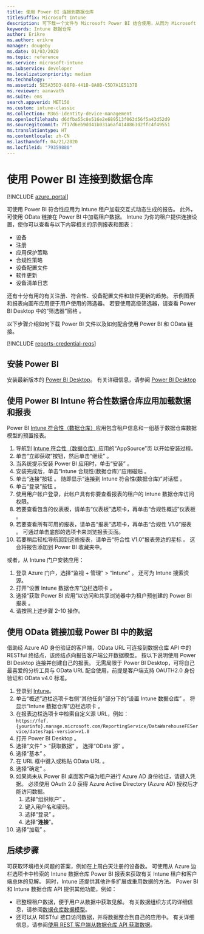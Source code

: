 ```yaml
---
title: 使用 Power BI 连接到数据仓库
titleSuffix: Microsoft Intune
description: 可下载一个文件与 Microsoft Power BI 结合使用，从而为 Microsoft Intune 租户加载动态生成的交互式报表。
keywords: Intune 数据仓库
author: Erikre
ms.author: erikre
manager: dougeby
ms.date: 01/03/2020
ms.topic: reference
ms.service: microsoft-intune
ms.subservice: developer
ms.localizationpriority: medium
ms.technology: ''
ms.assetid: 5E5A35D3-88F8-441B-8A0B-C5D7A1E5137B
ms.reviewer: aanavath
ms.suite: ems
search.appverid: MET150
ms.custom: intune-classic
ms.collection: M365-identity-device-management
ms.openlocfilehash: d6dfba55c8e516e2e689513f063d56f5a43d52d9
ms.sourcegitcommit: 7f17d6eb9dd41b031a6af4148863d2ffc4f49551
ms.translationtype: HT
ms.contentlocale: zh-CN
ms.lasthandoff: 04/21/2020
ms.locfileid: "79359880"
---
```

# <a name="connect-to-the-data-warehouse-with-power-bi"></a>使用 Power BI 连接到数据仓库

[!INCLUDE [azure_portal](../includes/azure_portal.md)]

可使用 Power BI 符合性应用为 Intune 租户加载交互式动态生成的报告。 此外，可使用 OData 链接在 Power BI 中加载租户数据。 Intune 为你的租户提供连接设置，使你可以查看与以下内容相关的示例报表和图表：  

- 设备
- 注册
- 应用保护策略
- 合规性策略
- 设备配置文件
- 软件更新
- 设备清单日志

还有十分有用的有关注册、符合性、设备配置文件和软件更新的趋势。 示例图表和报表向画布应用便于用户使用的筛选器。 若要使用高级筛选器，请查看 Power BI Desktop 中的“筛选器”窗格  。

以下步骤介绍如何下载 Power BI 文件以及如何配合使用 Power BI 和 OData 链接。

[!INCLUDE [reports-credential-reqs](../includes/reports-credential-reqs.md)]

## <a name="install-power-bi"></a>安装 Power BI

安装最新版本的 [Power BI Desktop](https://aka.ms/intune/datawarehouseapi/installpowerbi)。 有关详细信息，请参阅 [Power BI Desktop](https://powerbi.microsoft.com/desktop)

## <a name="load-the-data-and-reports-using-the-power-bi-intune-compliance-data-warehouse-app"></a>使用 Power BI Intune 符合性数据仓库应用加载数据和报表

Power BI [Intune 符合性（数据仓库）](https://aka.ms/intune/datawarehouseapi/getpowerbiapp)应用包含租户信息和一组基于数据仓库数据模型的预置报表。

1. 导航到 [Intune 符合性（数据仓库）](https://aka.ms/intune/datawarehouseapi/getpowerbiapp)应用的“AppSource”页  以开始安装过程。
2. 单击“立即获取”按钮，然后单击“继续”   。
3. 当系统提示安装 Power BI 应用时，单击“安装”  。
4. 安装完成后，单击“Intune 合规性(数据仓库)”应用磁贴  。
5. 单击“连接”按钮  。 随即显示“连接到 Intune 符合性(数据仓库)”对话框  。
6. 单击“登录”按钮  。
7. 使用用户帐户登录，此帐户具有你要查看报表的租户的 Intune 数据仓库访问权限。
8. 若要查看包含的仪表板，请单击“仪表板”选项卡，再单击“合规性概述”仪表板   。
9. 若要查看所有可用的报表，请单击“报表”选项卡，再单击“合规性 V1.0”报表   。 可通过单击底部的选项卡来浏览报表页面。
10. 若要稍后轻松导航回到这些报表，请单击“符合性 V1.0”报表旁边的星标  。 这会将报告添加到 Power BI 收藏夹中。

或者，从 Intune 门户安装应用：

1. 登录 Azure 门户，选择“监视 + 管理” > “Intune”   。 还可为 Intune 搜索资源。
2. 打开“设置 Intune 数据仓库”边栏选项卡  。
3. 选择“获取 Power BI 应用”以访问和共享浏览器中为租户预创建的 Power BI 报表  。
4. 请按照上述步骤 2-10 操作。

## <a name="load-the-data-in-power-bi-using-the-odata-link"></a>使用 OData 链接加载 Power BI 中的数据

借助经 Azure AD 身份验证的客户端，OData URL 可连接到数据仓库 API 中的 RESTful 终结点，该终结点向报告客户端公开数据模型。 按以下说明使用 Power BI Desktop 连接并创建自己的报表。 无需局限于 Power BI Desktop，可将自己最喜爱的分析工具与 OData URL 配合使用，前提是客户端支持 OAUTH2.0 身份验证和 OData v4.0 标准。

1. 登录到 [Intune](https://go.microsoft.com/fwlink/?linkid=2090973)。
2. 单击“概述”边栏选项卡右侧“其他任务”部分下的“设置 Intune 数据仓库”   。 将显示“Intune 数据仓库”边栏选项卡  。
3. 在报表边栏选项卡中检索自定义源 URL，例如：<br>
    `https://fef.{yourinfo}.manage.microsoft.com/ReportingService/DataWarehouseFEService/dates?api-version=v1.0`
4. 打开 Power BI Desktop  。
5. 选择“文件” > “获取数据”   。 选择“OData 源”  。
6. 选择“基本”  。
7. 在 URL 框中键入或粘贴 OData URL  。
8. 选择“确定”  。
9. 如果尚未从 Power BI 桌面客户端为租户进行 Azure AD 身份验证，请键入凭据。 必须使用 OAuth 2.0 获得 Azure Active Directory (Azure AD) 授权后才能访问数据。  
    1. 选择“组织帐户”  。  
    2. 键入用户名和密码。  
    3. 选择“登录”  。  
    4. 选择“**连接**”。  
10. 选择“加载”  。

## <a name="next-steps"></a>后续步骤

可获取环境相关问题的答案，例如在上周白天注册的设备数。 可使用从 Azure 边栏选项卡中检索的 Intune 数据仓库 Power BI 报表来获取有关 Intune 租户和客户端总体的见解。 同时，Intune 还提供其他许多扩展或重用数据的方法。 Power BI 和 Intune 数据仓库 API 提供其他功能，例如：

<!-- - You can use Power BI Desktop to create additional report types with your data. For example, you could create a custom chart representing the ratio of device manufactures in your enterprise. For more information about creating custom reports with Power BI and the Intune Data Warehouse, see `BLOG POST ON POWER BI`. -->
- 已整理租户数据，便于用户从数据中获取见解。 有关数据组织方式的详细信息，请参阅[数据仓库数据模型](reports-ref-data-model.md)。
- 还可以从 RESTful 接口访问数据，并将数据整合到自己的应用中。 有关详细信息，请参阅[使用 REST 客户端从数据仓库 API 获取数据](reports-proc-data-rest.md)。
